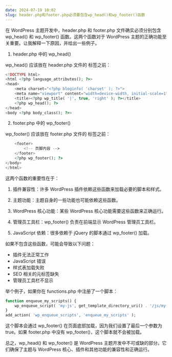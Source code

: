 ```yaml
---
date: 2024-07-19 10:02
slug: header.php和footer.php必须要包含wp_head()和wp_footer()函数
---
```


在 WordPress 主题开发中，header.php 和 footer.php 文件确实必须分别包含 wp_head() 和 wp_footer() 函数。这两个函数对于 WordPress 主题的正确功能至关重要。让我解释一下原因，并给出一些例子。

<!-- truncate -->

1. header.php 中的 wp_head()

wp_head() 应该放在 header.php 文件的 </head> 标签之前：

```php
<!DOCTYPE html>
<html <?php language_attributes(); ?>>
<head>
    <meta charset="<?php bloginfo( 'charset' ); ?>">
    <meta name="viewport" content="width=device-width, initial-scale=1">
    <title><?php wp_title( '|', true, 'right' ); ?></title>
    <?php wp_head(); ?>
</head>
<body <?php body_class(); ?>>
```

2. footer.php 中的 wp_footer()

wp_footer() 应该放在 footer.php 文件的 </body> 标签之前：

```php
    <footer>
        <!-- 页脚内容 -->
    </footer>
    <?php wp_footer(); ?>
</body>
</html>
```

这两个函数的重要性在于：

1. 插件兼容性：许多 WordPress 插件依赖这些函数来加载必要的脚本和样式。

2. 主题功能：主题自身的一些功能也可能依赖这些函数。

3. WordPress 核心功能：某些 WordPress 核心功能需要这些函数来正确运行。

4. 管理员工具栏：wp_footer() 负责在前端显示 WordPress 管理员工具栏。

5. JavaScript 依赖：很多依赖于 jQuery 的脚本通过 wp_footer() 加载。

如果不包含这些函数，可能会导致以下问题：

- 插件无法正常工作
- JavaScript 错误
- 样式表加载失败
- SEO 相关的元标签缺失
- 管理员工具栏不显示

举个例子，如果你在 functions.php 中注册了一个脚本：

```php
function enqueue_my_scripts() {
    wp_enqueue_script( 'my-js', get_template_directory_uri() . '/js/my-script.js', array('jquery'), '1.0', true );
}
add_action( 'wp_enqueue_scripts', 'enqueue_my_scripts' );
```

这个脚本会通过 wp_footer() 在页面底部加载，因为我们设置了最后一个参数为 true。如果 footer.php 中没有 wp_footer()，这个脚本就不会被加载。

总之，wp_head() 和 wp_footer() 是 WordPress 主题开发中不可或缺的部分。它们确保了主题与 WordPress 核心、插件和其他功能的兼容性和正确运行。
